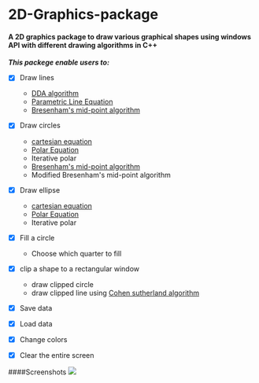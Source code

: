 # 2D-Graphics-package
#### A 2D graphics package to draw various graphical shapes using windows API with different drawing algorithms in C++ ####
***This packege enable users to:***

- [x] Draw lines 
    - [DDA algorithm](https://en.wikipedia.org/wiki/Digital_differential_analyzer_(graphics_algorithm))
    - [Parametric Line Equation](https://en.wikipedia.org/wiki/Parametric_equation)
    - [Bresenham's mid-point algorithm](https://en.wikipedia.org/wiki/Bresenham%27s_line_algorithm) 
    
- [x] Draw circles
    - [cartesian equation](https://en.wikipedia.org/wiki/Circle#Cartesian_coordinates)
    - [Polar Equation](https://en.wikipedia.org/wiki/Circle#Polar_coordinates)
    - Iterative polar
    - [Bresenham's mid-point algorithm](https://en.wikipedia.org/wiki/Midpoint_circle_algorithm)
    - Modified Bresenham's mid-point algorithm  
   
- [x] Draw ellipse
    - [cartesian equation](https://en.wikipedia.org/wiki/Ellipse#Standard_equation)
    - [Polar Equation](https://en.wikipedia.org/wiki/Ellipse#Polar_forms)
    - Iterative polar 
    
- [x] Fill a circle
  - Choose which quarter to fill  
 
- [x] clip a shape to a rectangular window
  - draw clipped circle
  - draw clipped line using [Cohen sutherland algorithm](https://en.wikipedia.org/wiki/Cohen%E2%80%93Sutherland_algorithm)
  
- [x] Save data 
- [x] Load data 
- [x] Change colors 
- [x] Clear the entire screen    

####Screenshots
![](https://giphy.com/gifs/KqAdDXphDTZqoq9eKj)